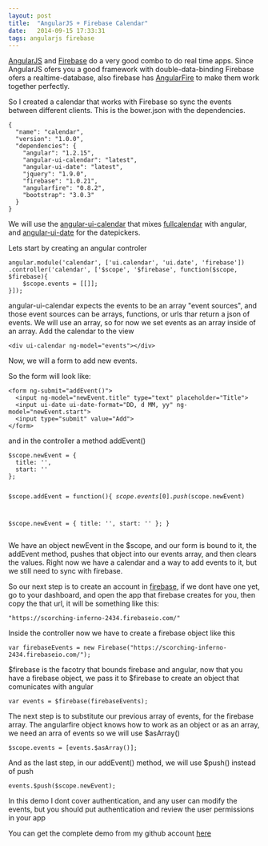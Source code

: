```yaml
---
layout: post
title:  "AngularJS + Firebase Calendar"
date:   2014-09-15 17:33:31
tags: angularjs firebase
---
```

<p>
    <a href="http://angularjs.org/">AngularJS</a> and <a href="http://firebase.com">Firebase</a> do a very good combo to do real time apps. Since AngularJS ofers you a good framework with double-data-binding Firebase ofers a realtime-database, also firebase has <a href="http://firebase.com/docs/web/libraries/angular/">AngularFire</a> to make them work together perfectly.
  </p>
  <p>So I created a calendar that works with Firebase so sync the events between different clients. This is the bower.json with the dependencies.</p>

<pre><code class="prism language-javascript">{
  "name": "calendar",
  "version": "1.0.0",
  "dependencies": {
    "angular": "1.2.15",
    "angular-ui-calendar": "latest",
    "angular-ui-date": "latest",
    "jquery": "1.9.0",
    "firebase": "1.0.21",
    "angularfire": "0.8.2",
    "bootstrap": "3.0.3"
  }
}</code></pre>

  <p>We will use the <a href="http://github.com/angular-ui/ui-calendar">angular-ui-calendar</a> that mixes <a href="http://fullcalendar.io">fullcalendar</a> with angular, and <a href="http://github.com/angular-ui/ui-date">angular-ui-date</a> for the datepickers.</p>
  <p>Lets start by creating an angular controler</p>
  <pre><code class="prism language-javascript">angular.module('calendar', ['ui.calendar', 'ui.date', 'firebase'])
.controller('calendar', ['$scope', '$firebase', function($scope, $firebase){
    $scope.events = [[]];
}]);</code></pre>

  <p>angular-ui-calendar expects the events to be an array "event sources", and those event sources can be arrays, functions, or urls thar return a json of events. We will use an array, so for now we set events as an array inside of an array. Add the calendar to the view</p>
  <pre><code class="prism language-javascript">&lt;div ui-calendar ng-model="events">&lt;/div></code></pre>
  
  <p>Now, we will a form to add new events.</p>
  <p>So the form will look like:</p>
  <pre><code class="prism language-javascript">&lt;form ng-submit="addEvent()">
  &lt;input ng-model="newEvent.title" type="text" placeholder="Title">
  &lt;input ui-date ui-date-format="DD, d MM, yy" ng-model="newEvent.start">
  &lt;input type="submit" value="Add">
&lt;/form></code></pre>
<p>and in the controller a method addEvent()</p>
<pre><code class="prism language-javascript">$scope.newEvent = {
  title: '',
  start: ''
};

$scope.addEvent = function(){
  $scope.events[0].push($scope.newEvent)

  $scope.newEvent = {
    title: '',
    start: ''
  };
}</code></pre>

<p>We have an object newEvent in the $scope, and our form is bound to it, the addEvent method, pushes that object into our events array, and then clears the values. Right now we have a calendar and a way to add events to it, but we still need to sync with firebase.</p>

<p>So our next step is to create an account in <a href="http://firebase.com/signup/">firebase</a>, if we dont have one yet, go to your dashboard, and open the app that firebase creates for you, then copy the that url, it will be something like this:</p>
<pre><code class="prism language-javascript">"https://scorching-inferno-2434.firebaseio.com/"</code></pre>

<p>Inside the controller now we have to create a firebase object like this</p>
<pre><code class="prism language-javascript">var firebaseEvents = new Firebase("https://scorching-inferno-2434.firebaseio.com/");</code></pre>

<p>$firebase is the facotry that bounds firebase and angular, now that you have a firebase object, we pass it to $firebase to create an object that comunicates with angular</p>
<pre><code class="prism language-javascript">var events = $firebase(firebaseEvents);</code></pre>

<p>The next step is to substitute our previous array of events, for the firebase array. The angularfire object knows how to work as an object or as an array, we need an arra of events so we will use $asArray()</p>
<pre><code class="prism language-javascript">$scope.events = [events.$asArray()];</code></pre>

<p>And as the last step, in our addEvent() method, we will use $push() instead of push</p>
<pre><code class="prism language-javascript">events.$push($scope.newEvent);</code></pre>

<p>In this demo I dont cover authentication, and any user can modify the events, but you should put authentication and review the user permissions in your app</p>
<p>You can get the complete demo from my github account <a href="http://github.com/konzz/angular-firebase-calendar">here</a></p>

